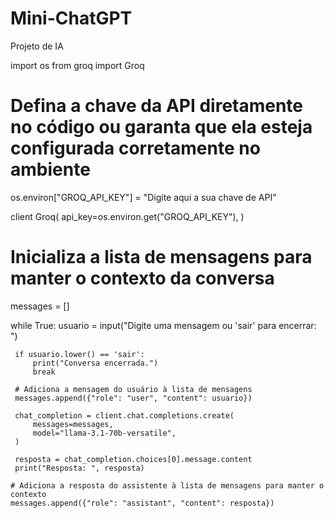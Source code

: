 # Mini-ChatGPT
Projeto de IA

import os
from groq import Groq

# Defina a chave da API diretamente no código ou garanta que ela esteja configurada corretamente no ambiente
os.environ["GROQ_API_KEY"] = "Digite aqui a sua chave de API"

client Groq(
     api_key=os.environ.get("GROQ_API_KEY"),
)

# Inicializa a lista de mensagens para manter o contexto da conversa
messages = []

while True:
     usuario = input("Digite uma mensagem ou 'sair' para encerrar: ")

     if usuario.lower() == 'sair':
         print("Conversa encerrada.")
         break

     # Adiciona a mensagem do usuário à lista de mensagens
     messages.append({"role": "user", "content": usuario})

     chat_completion = client.chat.completions.create(
         messages=messages,
         model="llama-3.1-70b-versatile",
     )

     resposta = chat_completion.choices[0].message.content
     print("Resposta: ", resposta)

    # Adiciona a resposta do assistente à lista de mensagens para manter o contexto
    messages.append({"role": "assistant", "content": resposta})
